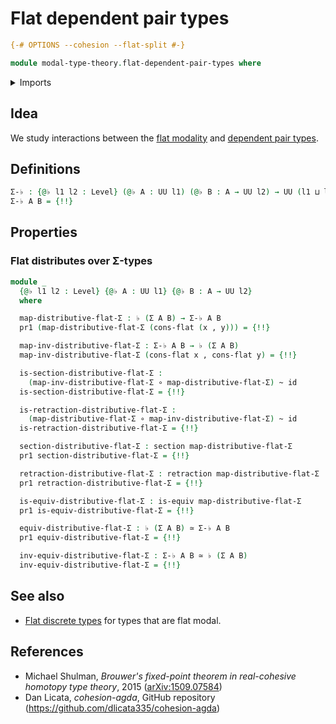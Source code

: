 # Flat dependent pair types

```agda
{-# OPTIONS --cohesion --flat-split #-}

module modal-type-theory.flat-dependent-pair-types where
```

<details><summary>Imports</summary>

```agda
open import foundation.dependent-pair-types
open import foundation.equivalences
open import foundation.function-types
open import foundation.homotopies
open import foundation.identity-types
open import foundation.retractions
open import foundation.sections
open import foundation.universe-levels

open import modal-type-theory.flat-modality
```

</details>

## Idea

We study interactions between the
[flat modality](modal-type-theory.flat-modality.md) and
[dependent pair types](foundation.dependent-pair-types.md).

## Definitions

```agda
Σ-♭ : {@♭ l1 l2 : Level} (@♭ A : UU l1) (@♭ B : A → UU l2) → UU (l1 ⊔ l2)
Σ-♭ A B = {!!}
```

## Properties

### Flat distributes over Σ-types

```agda
module _
  {@♭ l1 l2 : Level} {@♭ A : UU l1} {@♭ B : A → UU l2}
  where

  map-distributive-flat-Σ : ♭ (Σ A B) → Σ-♭ A B
  pr1 (map-distributive-flat-Σ (cons-flat (x , y))) = {!!}

  map-inv-distributive-flat-Σ : Σ-♭ A B → ♭ (Σ A B)
  map-inv-distributive-flat-Σ (cons-flat x , cons-flat y) = {!!}

  is-section-distributive-flat-Σ :
    (map-inv-distributive-flat-Σ ∘ map-distributive-flat-Σ) ~ id
  is-section-distributive-flat-Σ = {!!}

  is-retraction-distributive-flat-Σ :
    (map-distributive-flat-Σ ∘ map-inv-distributive-flat-Σ) ~ id
  is-retraction-distributive-flat-Σ = {!!}

  section-distributive-flat-Σ : section map-distributive-flat-Σ
  pr1 section-distributive-flat-Σ = {!!}

  retraction-distributive-flat-Σ : retraction map-distributive-flat-Σ
  pr1 retraction-distributive-flat-Σ = {!!}

  is-equiv-distributive-flat-Σ : is-equiv map-distributive-flat-Σ
  pr1 is-equiv-distributive-flat-Σ = {!!}

  equiv-distributive-flat-Σ : ♭ (Σ A B) ≃ Σ-♭ A B
  pr1 equiv-distributive-flat-Σ = {!!}

  inv-equiv-distributive-flat-Σ : Σ-♭ A B ≃ ♭ (Σ A B)
  inv-equiv-distributive-flat-Σ = {!!}
```

## See also

- [Flat discrete types](modal-type-theory.flat-discrete-types.md) for types that
  are flat modal.

## References

- Michael Shulman, _Brouwer's fixed-point theorem in real-cohesive homotopy type
  theory_, 2015 ([arXiv:1509.07584](https://arxiv.org/abs/1509.07584))
- Dan Licata, _cohesion-agda_, GitHub repository
  (<https://github.com/dlicata335/cohesion-agda>)
